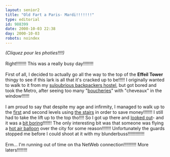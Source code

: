 ```yaml
---
layout: senior2
title: "Old Fart a Paris- Mardi!!!!!!!"
type: editorial
id: 988399
date: 2000-10-03 22:38
day: 2000-10-03
robots: noindex
---
```

<i>(Cliquez pour les photies!!!!)</i> <br/> <br/>Right!!!!!!!! This was a really busy day!!!!!!!!<br/> <br/>First of all, I decided to actually go all the way to the top of the <b>Effeil Tower</b> thingy to see if this lark is all that it's cracked up to be!!!!! I originally wanted to walk to it from my <a href="http://www.seniordads.fsnet.co.uk/seniordads/features/citizen/v2/paris/hostel/inside.jpg">suloubrious backpackers hostel</a>, but got bored and took the Metro, after seeing too many "<a href="http://www.seniordads.fsnet.co.uk/seniordads/features/citizen/v2/paris/hostel/local.jpg">boucheries</a>" with "cheveaux" in the window!!!!!! <br/> <br/>I am proud to say that despite my age and infirmity, I managed to walk up to the <a href="http://www.seniordads.fsnet.co.uk/seniordads/features/citizen/v2/paris/effeil/1stlevel.jpg">first</a> and second levels using <a href="http://www.seniordads.fsnet.co.uk/seniordads/features/citizen/v2/paris/effeil/inside.jpg">the stairs</a> in order to save money!!!!!!! I still had to take the lift up to the top tho!!!! So I got up there and <a href="http://www.seniordads.fsnet.co.uk/seniordads/features/citizen/v2/paris/effeil/seine.jpg">looked out</a>- and it was a <a href="http://www.seniordads.fsnet.co.uk/seniordads/features/citizen/v2/paris/effeil/palace.jpg">bit boring</a>!!!!!!! The only interesting bit was that someone was flying a <a href="http://www.seniordads.fsnet.co.uk/seniordads/features/citizen/v2/paris/effeil/balloon.jpg">hot air balloon</a> over the city for some reason!!!!!!! Unfortunately the guards stopped me before I could shoot at it with my blunderbuss!!!!!!!!!!!!!<br/> <br/>Erm... I'm running out of time on tha NetWeb connection!!!!!!!!!! More laters!!!!!!!!
